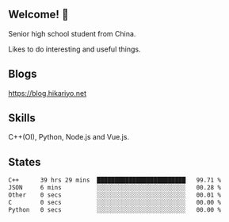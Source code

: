 ## Welcome! 👋

Senior high school student from China.

Likes to do interesting and useful things.

## Blogs

https://blog.hikariyo.net

## Skills

C++(OI), Python, Node.js and Vue.js.

## States

<!--START_SECTION:waka-->

```txt
C++      39 hrs 29 mins  █████████████████████████   99.71 %
JSON     6 mins          ░░░░░░░░░░░░░░░░░░░░░░░░░   00.28 %
Other    0 secs          ░░░░░░░░░░░░░░░░░░░░░░░░░   00.01 %
C        0 secs          ░░░░░░░░░░░░░░░░░░░░░░░░░   00.00 %
Python   0 secs          ░░░░░░░░░░░░░░░░░░░░░░░░░   00.00 %
```

<!--END_SECTION:waka-->


